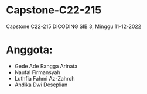 # Capstone-C22-215
Capstone C22-215 DICODING SIB 3, Minggu 11-12-2022

# Anggota: 
- Gede Ade Rangga Arinata
- Naufal Firmansyah
- Luthfia Fahmi Az-Zahroh
- Andika Dwi Deseplian
